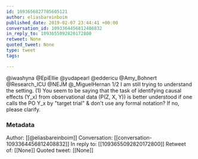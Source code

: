 ```yaml
---
id: 1093656827785605121
author: eliasbareinboim
published_date: 2019-02-07 23:44:41 +00:00
conversation_id: 1093364456812408832
in_reply_to: 1093655092820172800
retweet: None
quoted_tweet: None
type: tweet
tags:

---
```


@iwashyna @EpiEllie @yudapearl @eddericu @Amy_Bohnert @Research_ICU @NEJM @_MiguelHernan 1/2 I am still trying to understand the setting. (1) You seem to be saying that the task of identifying causal effects (Y_x) from observational data (P(Z, X, Y)) is better understood if one calls the PO Y_x by "target trial" &amp; don't use any formal notation? If no, please clarify.

### Metadata

Author: [[@eliasbareinboim]]
Conversation: [[conversation-1093364456812408832]]
In reply to: [[1093655092820172800]]
Retweet of: [[None]]
Quoted tweet: [[None]]
